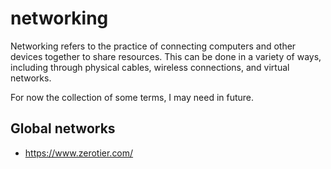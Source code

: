 # networking

Networking refers to the practice of connecting computers and other devices together to share resources. This can be done in a variety of ways, including through physical cables, wireless connections, and virtual networks.

For now the collection of some terms, I may need in future.

## Global networks

- <https://www.zerotier.com/>
